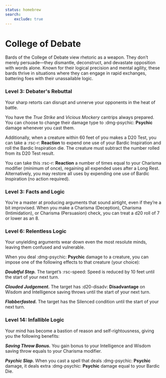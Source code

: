```yaml
---
status: homebrew
search:
    exclude: true
---
```


# College of Debate

Bards of the College of Debate view rhetoric as a weapon. They don’t merely persuade—they dismantle, deconstruct, and devastate opposition with words alone. Known for their logical precision and mental agility, these bards thrive in situations where they can engage in rapid exchanges, battering foes with their unassailable logic.

### Level 3: Debater's Rebuttal

Your sharp retorts can disrupt and unnerve your opponents in the heat of battle.

You have the *True Strike* and *Vicious Mockery* cantrips always prepared. You can choose to change their damage type to :dmg-psychic: **Psychic** damage whenever you cast them.

Additionally, when a creature within 60 feet of you makes a D20 Test, you can take a :rsc-r: **Reaction** to expend one use of your Bardic Inspiration and roll the Bardic Inspiration die. The creature must subtract the number rolled from its D20 Test result.

You can take this :rsc-r: **Reaction** a number of times equal to your Charisma modifier (minimum of once), regaining all expended uses after a Long Rest. Alternatively, you may restore all uses by expending one use of Bardic Inspiration (no action required).

### Level 3: Facts and Logic

You’re a master at producing arguments that sound airtight, even if they’re a bit improvised. When you make a Charisma (Deception), Charisma (Intimidation), or Charisma (Persuasion) check, you can treat a d20 roll of 7 or lower as an 8.

### Level 6: Relentless Logic

Your unyielding arguments wear down even the most resolute minds, leaving them confused and vulnerable. 

When you deal :dmg-psychic: **Psychic** damage to a creature, you can impose one of the following effects to that creature (your choice):

***Doubtful Step.*** The target’s :rsc-speed: Speed is reduced by 10 feet until the start of your next turn.

***Clouded Judgement.*** The target has :d20-disadv: **Disadvantage** on Wisdom and Intelligence saving throws until the start of your next turn.

***Flabberfasted.*** The target has the Silenced condition until the start of your next turn.

### Level 14: Infallible Logic

Your mind has become a bastion of reason and self-rightousness, giving you the following benefits:

***Saving Throw Bonus.*** You gain bonus to your Intelligence and Wisdom saving throw equals to your Charisma modifier.

***Psychic Slap.*** When you cast a spell that deals :dmg-psychic: **Psychic** damage, it deals extra :dmg-psychic: **Psychic** damage equal to your Bardic Die.
